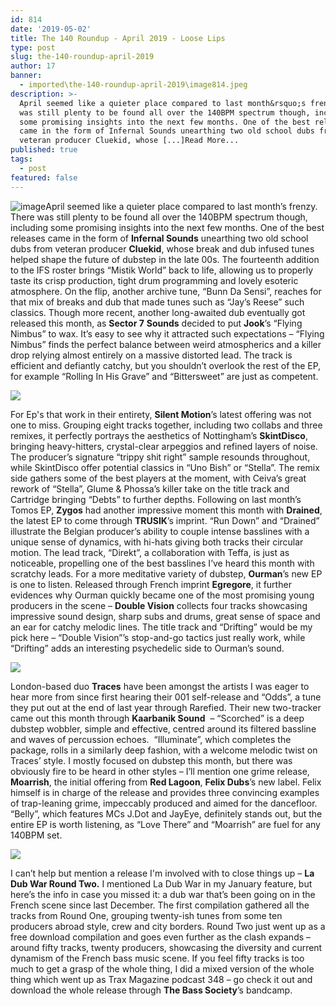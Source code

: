 ```yaml
---
id: 814
date: '2019-05-02'
title: The 140 Roundup - April 2019 - Loose Lips
type: post
slug: the-140-roundup-april-2019
author: 17
banner:
  - imported\the-140-roundup-april-2019\image814.jpeg
description: >-
  April seemed like a quieter place compared to last month&rsquo;s frenzy. There
  was still plenty to be found all over the 140BPM spectrum though, including
  some promising insights into the next few months. One of the best releases
  came in the form of Infernal Sounds unearthing two old school dubs from
  veteran producer Cluekid, whose [...]Read More...
published: true
tags:
  - post
featured: false
---
```

![image](../imported\the-140-roundup-april-2019\image814.jpeg)April seemed like a quieter place compared to last month’s frenzy. There was still plenty to be found all over the 140BPM spectrum though, including some promising insights into the next few months. One of the best releases came in the form of **Infernal Sounds** unearthing two old school dubs from veteran producer **Cluekid**, whose break and dub infused tunes helped shape the future of dubstep in the late 00s. The fourteenth addition to the IFS roster brings “Mistik World” back to life, allowing us to properly taste its crisp production, tight drum programming and lovely esoteric atmosphere. On the flip, another archive tune, “Bunn Da Sensi”, reaches for that mix of breaks and dub that made tunes such as “Jay’s Reese” such classics. Though more recent, another long-awaited dub eventually got released this month, as **Sector 7** **Sounds** decided to put **Jook**’s “Flying Nimbus” to wax. It’s easy to see why it attracted such expectations – “Flying Nimbus” finds the perfect balance between weird atmospherics and a killer drop relying almost entirely on a massive distorted lead. The track is efficient and defiantly catchy, but you shouldn’t overlook the rest of the EP, for example “Rolling In His Grave” and “Bittersweet” are just as competent.

![](/wp-content/uploads/live/img/wysiwyg/5cca1c679aebe.jpg)

For Ep's that work in their entirety, **Silent Motion**’s latest offering was not one to miss. Grouping eight tracks together, including two collabs and three remixes, it perfectly portrays the aesthetics of Nottingham’s **SkintDisco**, bringing heavy-hitters, crystal-clear arpeggios and refined layers of noise. The producer’s signature “trippy shit right” sample resounds throughout, while SkintDisco offer potential classics in “Uno Bish” or “Stella”. The remix side gathers some of the best players at the moment, with Ceiva’s great rework of “Stella”, Glume & Phossa’s killer take on the title track and Cartridge bringing “Debts” to further depths. Following on last month’s Tomos EP, **Zygos** had another impressive moment this month with **Drained**, the latest EP to come through **TRUSIK**’s imprint. “Run Down” and “Drained” illustrate the Belgian producer’s ability to couple intense basslines with a unique sense of dynamics, with hi-hats giving both tracks their circular motion. The lead track, “Direkt”, a collaboration with Teffa, is just as noticeable, propelling one of the best basslines I’ve heard this month with scratchy leads. For a more meditative variety of dubstep, **Ourman**’s new EP is one to listen. Released through French imprint **Egregore**, it further evidences why Ourman quickly became one of the most promising young producers in the scene – **Double Vision** collects four tracks showcasing impressive sound design, sharp subs and drums, great sense of space and an ear for catchy melodic lines. The title track and “Drifting” would be my pick here – “Double Vision”’s stop-and-go tactics just really work, while “Drifting” adds an interesting psychedelic side to Ourman’s sound.

![](/wp-content/uploads/live/img/wysiwyg/5cca1c75252e2.jpg)

London-based duo **Traces** have been amongst the artists I was eager to hear more from since first hearing their 001 self-release and “Odds”, a tune they put out at the end of last year through Rarefied. Their new two-tracker came out this month through **Kaarbanik Sound**  – “Scorched” is a deep dubstep wobbler, simple and effective, centred around its filtered bassline and waves of percussion echoes.  “Illuminate”, which completes the package, rolls in a similarly deep fashion, with a welcome melodic twist on Traces’ style. I mostly focused on dubstep this month, but there was obviously fire to be heard in other styles – I’ll mention one grime release, **Moarrish**, the initial offering from **Red Lagoon**, **Felix Dubs**’s new label. Felix himself is in charge of the release and provides three convincing examples of trap-leaning grime, impeccably produced and aimed for the dancefloor. “Belly”, which features MCs J.Dot and JayEye, definitely stands out, but the entire EP is worth listening, as “Love There” and “Moarrish” are fuel for any 140BPM set.

![](/wp-content/uploads/live/img/wysiwyg/5cca1c803c56d.jpg)

I can’t help but mention a release I'm involved with to close things up – **La Dub War Round Two.** I mentioned La Dub War in my January feature, but here’s the info in case you missed it: a dub war that’s been going on in the French scene since last December. The first compilation gathered all the tracks from Round One, grouping twenty-ish tunes from some ten producers abroad style, crew and city borders. Round Two just went up as a free download compilation and goes even further as the clash expands – around fifty tracks, twenty producers, showcasing the diversity and current dynamism of the French bass music scene. If you feel fifty tracks is too much to get a grasp of the whole thing, I did a mixed version of the whole thing which went up as Trax Magazine podcast 348 – go check it out and download the whole release through **The Bass Society**’s bandcamp.